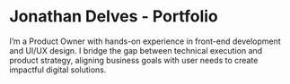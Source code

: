 # Jonathan Delves - Portfolio

I’m a Product Owner with hands-on experience in front-end development and UI/UX design. I bridge the gap between technical execution and product strategy, aligning business goals with user needs to create impactful digital solutions.

